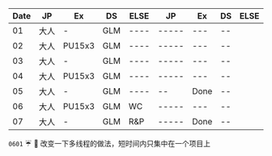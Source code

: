 | Date        |   JP           | Ex  |DS|ELSE|JP | Ex  |DS|ELSE|
| ------------- |-------------|-----|---|--|----|-----|---|--|
| 01      | 大人    | -|GLM|----|-----|---|--|
| 02     | 大人     |  PU15x3|GLM|----|-----|---|--|
| 03     | 大人     |  - |GLM|----|-----|---|--|
| 04      | 大人    | PU15x3|GLM|----|-----|---|--|
| 05      | 大人    |  - |GLM|----|--|Done|--|
| 06      | 大人   |  PU15x3|GLM|WC|-----|---|--|
| 07      | 大人    |  - |GLM|R&P|-----|Done|--|

``0601`` :umbrella: 
 :memo: 改变一下多线程的做法，短时间内只集中在一个项目上   
 